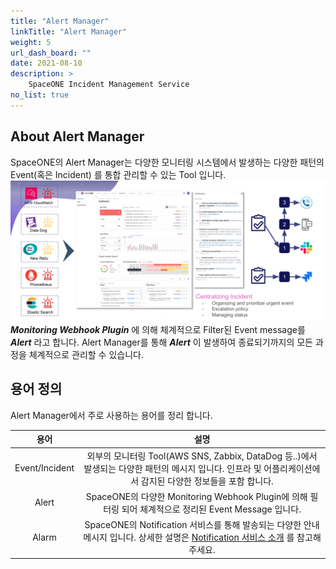 ```yaml
---
title: "Alert Manager"
linkTitle: "Alert Manager"
weight: 5
url_dash_board: ""
date: 2021-08-10
description: >
    SpaceONE Incident Management Service
no_list: true
---
```


## About Alert Manager
SpaceONE의 Alert Manager는 다양한 모니터링 시스템에서 발생하는 다양한 패턴의 Event(혹은 Incident) 를 통합 관리할 수 있는 Tool 입니다.
![](monitoring_main_01.png)
_**Monitoring Webhook Plugin**_ 에 의해 체계적으로 Filter된 Event message를 _**Alert**_ 라고 합니다.
Alert Manager를 통해 _**Alert**_ 이 발생하여 종료되기까지의 모든 과정을 체계적으로 관리할 수 있습니다.

[comment]: <> (## How It Works)

## 용어 정의
Alert Manager에서 주로 사용하는 용어를 정리 합니다.

|용어|설명|
|:--:|:--:|
|Event/Incident|외부의 모니터링 Tool(AWS SNS, Zabbix, DataDog 등..)에서 발생되는 다양한 패턴의 메시지 입니다. 인프라 및 어플리케이션에서 감지된 다양한 정보들을 포함 합니다. |
|Alert|SpaceONE의 다양한 Monitoring Webhook Plugin에 의해 필터링 되어 체계적으로 정리된 Event Message 입니다.|
|Alarm|SpaceONE의 Notification 서비스를 통해 발송되는 다양한 안내 메시지 입니다. 상세한 설명은 [Notification 서비스 소개](/docs/guides_v1/alert_manager/notification/) 를 참고해주세요.|
